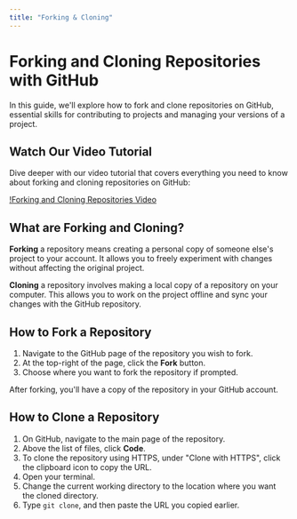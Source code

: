```yaml
---
title: "Forking & Cloning"
---
```


# Forking and Cloning Repositories with GitHub

In this guide, we'll explore how to fork and clone repositories on GitHub, essential skills for contributing to projects and managing your versions of a project.

## Watch Our Video Tutorial

Dive deeper with our video tutorial that covers everything you need to know about forking and cloning repositories on GitHub:

[!Forking and Cloning Repositories Video](https://youtu.be/d7O95zD_xTA?list=PLfzUEqPzJroL1qY2eQL6xFeB2WdJUTdGE "Forking and Cloning Repositories - Click to Watch!")


## What are Forking and Cloning?

**Forking** a repository means creating a personal copy of someone else's project to your account. It allows you to freely experiment with changes without affecting the original project.

**Cloning** a repository involves making a local copy of a repository on your computer. This allows you to work on the project offline and sync your changes with the GitHub repository.

## How to Fork a Repository

1. Navigate to the GitHub page of the repository you wish to fork.
2. At the top-right of the page, click the **Fork** button.
3. Choose where you want to fork the repository if prompted.

After forking, you'll have a copy of the repository in your GitHub account.

## How to Clone a Repository

1. On GitHub, navigate to the main page of the repository.
2. Above the list of files, click **Code**.
3. To clone the repository using HTTPS, under "Clone with HTTPS", click the clipboard icon to copy the URL.
4. Open your terminal.
5. Change the current working directory to the location where you want the cloned directory.
6. Type `git clone`, and then paste the URL you copied earlier.

